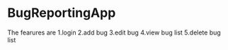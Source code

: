 # BugReportingApp
The fearures are 
1.login
2.add bug
3.edit bug
4.view bug list
5.delete bug list

